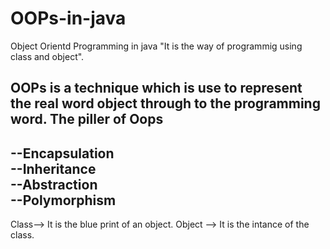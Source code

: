 # OOPs-in-java
Object Orientd Programming in java 
"It is the way of programmig using class and object".

OOPs is a technique which is use to represent the real word object through to the programming word.
The piller of Oops 
------------------------------------------------------------
--Encapsulation<br>
--Inheritance <br>
--Abstraction <br>
--Polymorphism <br>
-------------------------------------------------------------
Class-->
It is the blue print of an object.
Object -->
It is the intance of the class.

